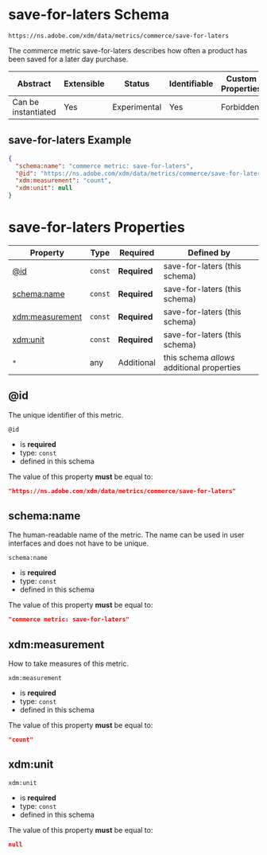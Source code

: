 
# save-for-laters Schema

```
https://ns.adobe.com/xdm/data/metrics/commerce/save-for-laters
```

The commerce metric save-for-laters describes how often a product has been saved for a later day purchase.

| Abstract | Extensible | Status | Identifiable | Custom Properties | Additional Properties | Defined In |
|----------|------------|--------|--------------|-------------------|-----------------------|------------|
| Can be instantiated | Yes | Experimental | Yes | Forbidden | Permitted | [data/save-for-laters.schema.json](data/save-for-laters.schema.json) |

## save-for-laters Example
```json
{
  "schema:name": "commerce metric: save-for-laters",
  "@id": "https://ns.adobe.com/xdm/data/metrics/commerce/save-for-laters",
  "xdm:measurement": "count",
  "xdm:unit": null
}
```

# save-for-laters Properties

| Property | Type | Required | Defined by |
|----------|------|----------|------------|
| [@id](#id) | `const` | **Required** | save-for-laters (this schema) |
| [schema:name](#schemaname) | `const` | **Required** | save-for-laters (this schema) |
| [xdm:measurement](#xdmmeasurement) | `const` | **Required** | save-for-laters (this schema) |
| [xdm:unit](#xdmunit) | `const` | **Required** | save-for-laters (this schema) |
| `*` | any | Additional | this schema *allows* additional properties |

## @id

The unique identifier of this metric.

`@id`
* is **required**
* type: `const`
* defined in this schema

The value of this property **must** be equal to:

```json
"https://ns.adobe.com/xdm/data/metrics/commerce/save-for-laters"
```





## schema:name

The human-readable name of the metric. The name can be used in user interfaces and does not have to be unique.

`schema:name`
* is **required**
* type: `const`
* defined in this schema

The value of this property **must** be equal to:

```json
"commerce metric: save-for-laters"
```





## xdm:measurement

How to take measures of this metric.

`xdm:measurement`
* is **required**
* type: `const`
* defined in this schema

The value of this property **must** be equal to:

```json
"count"
```





## xdm:unit


`xdm:unit`
* is **required**
* type: `const`
* defined in this schema

The value of this property **must** be equal to:

```json
null
```




